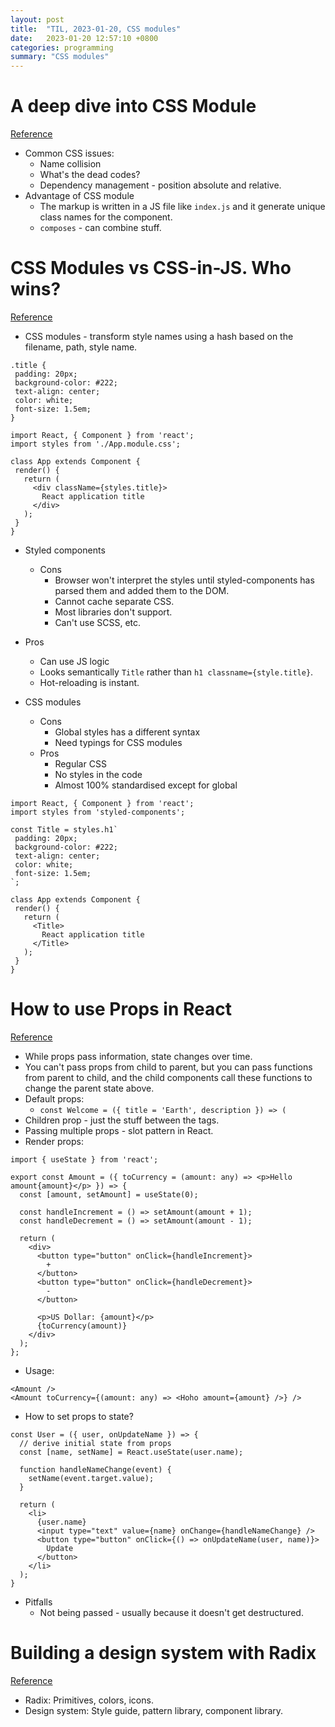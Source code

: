 ```yaml
---
layout: post
title:  "TIL, 2023-01-20, CSS modules"
date:   2023-01-20 12:57:10 +0800
categories: programming
summary: "CSS modules"
---
```


# A deep dive into CSS Module
[Reference](https://blog.logrocket.com/a-deep-dive-into-css-modules/)

- Common CSS issues:
  - Name collision
  - What's the dead codes?
  - Dependency management - position absolute and relative.
- Advantage of CSS module
  - The markup is written in a JS file like `index.js` and it generate unique class names for the component.
  - `composes` - can combine stuff.

# CSS Modules vs CSS-in-JS. Who wins?
[Reference](https://dev.to/alexsergey/css-modules-vs-css-in-js-who-wins-3n25)

- CSS modules - transform style names using a hash based on the filename, path, style name.

```
.title {
 padding: 20px;
 background-color: #222;
 text-align: center;
 color: white;
 font-size: 1.5em;
}

import React, { Component } from 'react';
import styles from './App.module.css';

class App extends Component {
 render() {
   return (
     <div className={styles.title}>
       React application title
     </div>
   );
 }
}
```

- Styled components
  - Cons
    - Browser won't interpret the styles until styled-components has parsed them and added them to the DOM.
    - Cannot cache separate CSS.
    - Most libraries don't support.
    - Can't use SCSS, etc.
- Pros
  - Can use JS logic
  - Looks semantically `Title` rather than `h1 classname={style.title}`.
  - Hot-reloading is instant.

- CSS modules
  - Cons
    - Global styles has a different syntax
    - Need typings for CSS modules
  - Pros
    - Regular CSS
    - No styles in the code
    - Almost 100% standardised except for global

```
import React, { Component } from 'react';
import styles from 'styled-components';

const Title = styles.h1`
 padding: 20px;
 background-color: #222;
 text-align: center;
 color: white;
 font-size: 1.5em;
`;

class App extends Component {
 render() {
   return (
     <Title>
       React application title
     </Title>
   );
 }
}
```

# How to use Props in React
[Reference](https://www.robinwieruch.de/react-pass-props-to-component/)

- While props pass information, state changes over time.
- You can't pass props from child to parent, but you can pass functions from parent to child, and the child components call these functions to change the parent state above.
- Default props:
  - `const Welcome = ({ title = 'Earth', description }) => (`
- Children prop - just the stuff between the tags.
- Passing multiple props - slot pattern in React.
- Render props:

```
import { useState } from 'react';

export const Amount = ({ toCurrency = (amount: any) => <p>Hello amount{amount}</p> }) => {
  const [amount, setAmount] = useState(0);

  const handleIncrement = () => setAmount(amount + 1);
  const handleDecrement = () => setAmount(amount - 1);

  return (
    <div>
      <button type="button" onClick={handleIncrement}>
        +
      </button>
      <button type="button" onClick={handleDecrement}>
        -
      </button>

      <p>US Dollar: {amount}</p>
      {toCurrency(amount)}
    </div>
  );
};
```

- Usage:

```
<Amount />
<Amount toCurrency={(amount: any) => <Hoho amount={amount} />} />
```

- How to set props to state?

```
const User = ({ user, onUpdateName }) => {
  // derive initial state from props
  const [name, setName] = React.useState(user.name);

  function handleNameChange(event) {
    setName(event.target.value);
  }

  return (
    <li>
      {user.name}
      <input type="text" value={name} onChange={handleNameChange} />
      <button type="button" onClick={() => onUpdateName(user, name)}>
        Update
      </button>
    </li>
  );
}
```

- Pitfalls
  - Not being passed - usually because it doesn't get destructured.

# Building a design system with Radix
[Reference](https://blog.logrocket.com/building-design-system-radix/#building-a-range-input-component-with-radix)

- Radix: Primitives, colors, icons.
- Design system: Style guide, pattern library, component library.
